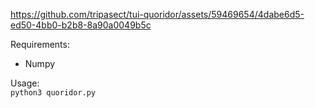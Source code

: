 https://github.com/tripasect/tui-quoridor/assets/59469654/4dabe6d5-ed50-4bb0-b2b8-8a90a0049b5c


Requirements:
- Numpy

Usage:<br>
```python3 quoridor.py```
